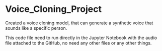 # Voice_Cloning_Project
Created a voice cloning model, that can generate a synthetic voice that sounds like a specific person.

This code file need to run directly in the Jupyter Notebook with the audio file attached to the GitHub, no need any other files or any other things.
